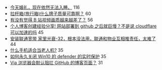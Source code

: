 - [今天婚礼，现在依然无法入睡。](https://www.v2ex.com/t/712706) 116
- [拉杆箱(旅行箱)什么牌子质量可靠啊？](https://www.v2ex.com/t/712723) 60
- [有没有觉得 B 站视频画质越来越差了？](https://www.v2ex.com/t/712707) 56
- [个人博客创建经验分享! 网站部署到 github 之后就巨慢？不是说 cloudflare 可以加速的吗](https://www.v2ex.com/t/712756) 45
- [安装联通宽带 家里光衰-32，根本没法用，联通和物业互相推责任，太难了](https://www.v2ex.com/t/712724) 44
- [什么手机适合当老人机?](https://www.v2ex.com/t/712740) 35
- [如何永久关闭 Win10 的 defender 的实时保护](https://www.v2ex.com/t/712755) 35
- [Via 浏览器会默认阻拦 GitHub 的博客页面？](https://www.v2ex.com/t/712714) 31